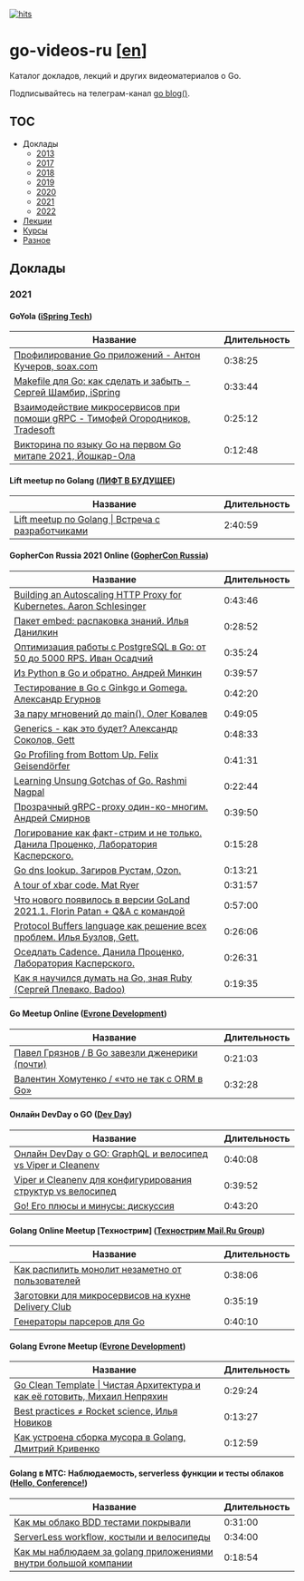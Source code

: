 [![hits](https://hits.deltapapa.io/github/dp92987/go-videos-ru.svg)](https://hits.deltapapa.io)

# go-videos-ru [[en](https://github.com/dp92987/golang-talks)]

Каталог докладов, лекций и других видеоматериалов о Go.

Подписывайтесь на телеграм-канал [go blog()](https://t.me/golangblog).

## TOC

- Доклады
  - [2013](/talks/2013.md)
  - [2017](/talks/2017.md)
  - [2018](/talks/2018.md)
  - [2019](/talks/2019.md)
  - [2020](/talks/2020.md)
  - [2021](/talks/2021.md)
  - [2022](/talks/2022.md)
- [Лекции](/lectures/lectures.md)
- [Курсы](/courses/courses.md)
- [Разное](/others/others.md)

## Доклады

### 2021

#### GoYola ([iSpring Tech](https://www.youtube.com/channel/UCy2_ZbIr2wEltHL1-wrfRjg))

| Название | Длительность |
| -------- | ------------ |
| [Профилирование Go приложений - Антон Кучеров, soax.com](https://www.youtube.com/watch?v=c4bldaCjYRY) | 0:38:25 |
| [Makefile для Go: как сделать и забыть - Сергей Шамбир, iSpring](https://www.youtube.com/watch?v=dP_F57gzY0k) | 0:33:44 |
| [Взаимодействие микросервисов при помощи gRPC - Тимофей Огородников, Tradesoft](https://www.youtube.com/watch?v=TbGYJINN9m8) | 0:25:12 |
| [Викторина по языку Go на первом Go митапе 2021, Йошкар-Ола](https://www.youtube.com/watch?v=OvhRi0CYBcc) | 0:12:48 |

#### Lift meetup по Golang ([ЛИФТ В БУДУЩЕЕ](https://vk.com/lift2future))

| Название | Длительность |
| ---------| ------------ |
| [Lift meetup по Golang \| Встреча с разработчиками](https://vk.com/video-191888342_456239033) | 2:40:59 |

#### GopherCon Russia 2021 Online ([GopherCon Russia](https://www.youtube.com/channel/UCq-OB01F8YnS-FJpeJRCvMQ))

| Название | Длительность |
| -------- | ------------ |
| [Building an Autoscaling HTTP Proxy for Kubernetes. Aaron Schlesinger](https://www.youtube.com/watch?v=VLzqD0K1-c4) | 0:43:46 |
| [Пакет embed: распаковка знаний. Илья Данилкин](https://www.youtube.com/watch?v=B9qFCBfPyxM) | 0:28:52 |
| [Оптимизация работы с PostgreSQL в Go: от 50 до 5000 RPS. Иван Осадчий](https://www.youtube.com/watch?v=imfSiWFJrb0) | 0:35:24 |
| [Из Python в Go и обратно. Андрей Минкин](https://www.youtube.com/watch?v=P_xk4AusXWo) | 0:39:57 |
| [Тестирование в Go c Ginkgo и Gomega. Александр Егурнов](https://www.youtube.com/watch?v=zUaYeFfcuPs) | 0:42:20 |
| [За пару мгновений до main(). Олег Ковалев](https://www.youtube.com/watch?v=nHeHB5R5_bw) | 0:49:05 |
| [Generics - как это будет? Александр Соколов, Gett](https://www.youtube.com/watch?v=6ONGLEDBpu4) | 0:48:33 |
| [Go Profiling from Bottom Up. Felix Geisendörfer](https://www.youtube.com/watch?v=-twKyx5KU0c) | 0:41:31 |
| [Learning Unsung Gotchas of Go. Rashmi Nagpal](https://www.youtube.com/watch?v=R9oGrJe2beQ) | 0:22:44 |
| [Прозрачный gRPC-proxy один-ко-многим. Андрей Смирнов](https://www.youtube.com/watch?v=cGWYAwZvYCM) | 0:39:50 |
| [Логирование как факт-стрим и не только. Данила Проценко, Лаборатория Касперского.](https://www.youtube.com/watch?v=8y6vu24FoVc) | 0:15:28 |
| [Go dns lookup. Загиров Рустам, Ozon.](https://www.youtube.com/watch?v=fM0KlWgWavE) | 0:13:21 |
| [A tour of xbar code. Mat Ryer](https://www.youtube.com/watch?v=1JlXE_7U3hU) | 0:31:57 |
| [Что нового появилось в версии GoLand 2021.1. Florin Patan + Q&A с командой](https://www.youtube.com/watch?v=PY5UM-1QXfg) | 0:57:00 |
| [Protocol Buffers language как решение всех проблем. Илья Бузлов, Gett.](https://www.youtube.com/watch?v=_QMyxTiAvrg) | 0:26:06 |
| [Оседлать Cadence. Данила Проценко, Лаборатория Касперского.](https://www.youtube.com/watch?v=1w5rqerxuSs) | 0:26:31 |
| [Как я научился думать на Go, зная Ruby (Сергей Плевако, Badoo)](https://www.youtube.com/watch?v=9ss0sOBOX1g) | 0:19:35 |

#### Go Meetup Online ([Evrone Development](https://www.youtube.com/channel/UCEKmmHD4Nsdm5zA1iLpVllA))

| Название | Длительность |
| -------- | ------------ |
| [Павел Грязнов / В Go завезли дженерики (почти)](https://www.youtube.com/watch?v=U5DC_BVSO3M) | 0:21:03 |
| [Валентин Хомутенко / «что не так с ORM в Go»](https://www.youtube.com/watch?v=MBfjQBDZqt8) | 0:32:28 |

#### Онлайн DevDay о GO ([Dev Day](https://www.youtube.com/channel/UCagF11qvyRm6KSIjpmEzkuA))

| Название | Длительность |
| ---------| ------------ |
| [Онлайн DevDay о GO: GraphQL и велосипед vs Viper и Cleanenv](https://www.youtube.com/watch?v=0lGy4HyZ2SA) | 0:40:08 |
| [Viper и Cleanenv для конфигурирования структур vs велосипед](https://www.youtube.com/watch?v=0lGy4HyZ2SA?t=2408) | 0:39:52 |
| [Go! Его плюсы и минусы: дискуссия](https://www.youtube.com/watch?v=0lGy4HyZ2SA?t=4800) | 0:43:20 |

#### Golang Online Meetup [Технострим] ([Технострим Mail.Ru Group](https://www.youtube.com/channel/UCmqEpAsQMcsYaeef4qgECvQ))

| Название | Длительность |
| ---------| ------------ |
| [Как распилить монолит незаметно от пользователей](https://www.youtube.com/watch?v=Rwa66EpAzbk&t=268s) | 0:38:06 |
| [Заготовки для микросервисов на кухне Delivery Club](https://www.youtube.com/watch?v=Rwa66EpAzbk&t=2554s) | 0:35:19 |
| [Генераторы парсеров для Go](https://www.youtube.com/watch?v=Rwa66EpAzbk&t=4606s) | 0:40:10 |

#### Golang Evrone Meetup ([Evrone Development](https://www.youtube.com/channel/UCEKmmHD4Nsdm5zA1iLpVllA))

| Название | Длительность |
| -------- | ------------ |
| [Go Clean Template \| Чистая Архитектура и как её готовить, Михаил Непряхин](https://www.youtube.com/watch?v=V6lQG6d5LgU) | 0:29:24 |
| [Best practices ≠ Rocket science, Илья Новиков](https://www.youtube.com/watch?v=05lJeEO7Whs) | 0:13:27 |
| [Как устроена сборка мусора в Golang, Дмитрий Кривенко](https://www.youtube.com/watch?v=ZZJBu2o-NBU) | 0:12:59 |

#### Golang в МТС: Наблюдаемость, serverless функции и тесты облаков ([Hello, Conference!](https://www.youtube.com/channel/UCnyk3apuSqQEgakQxH4qwRA))

| Название | Длительность |
| -------- | ------------ |
| [Как мы облако BDD тестами покрывали](https://www.youtube.com/watch?v=EiXAinkoJX0) | 0:31:00 |
| [ServerLess workflow, костыли и велосипеды](https://www.youtube.com/watch?v=EiXAinkoJX0?t=1860) | 0:34:00 |
| [Как мы наблюдаем за golang приложениями внутри большой компании](https://www.youtube.com/watch?v=EiXAinkoJX0?t=3900) | 0:18:54 |
